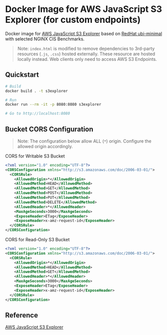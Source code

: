 # Docker Image for AWS JavaScript S3 Explorer (for custom endpoints)

Docker image for [AWS JavaScript S3 Explorer](https://github.com/awslabs/aws-js-s3-explorer/tree/v2-alpha) based on [RedHat ubi-minimal](https://developers.redhat.com/products/rhel/ubi/) with selected NGINX CIS Benchmarks.

> Note: `index.html` is modified to remove dependencies to 3rd-party resources (`.js`, `.css`) hosted externally. These resource are hosted locally instead. Web clients only need to access AWS S3 Endpoints.

## Quickstart

```sh
# Build
docker build . -t s3explorer

# Run
docker run --rm -it -p 8080:8080 s3explorer

# Go to http://localhost:8080
```

## Bucket CORS Configuration

> Note: The configuration below allow ALL (`*`) origin. Configure the allowed origin accordingly.

CORS for Writable S3 Bucket

```xml
<?xml version="1.0" encoding="UTF-8"?>
<CORSConfiguration xmlns="http://s3.amazonaws.com/doc/2006-03-01/">
  <CORSRule>
    <AllowedOrigin>*</AllowedOrigin>
    <AllowedMethod>HEAD</AllowedMethod>
    <AllowedMethod>GET</AllowedMethod>
    <AllowedMethod>POST</AllowedMethod>
    <AllowedMethod>PUT</AllowedMethod>
    <AllowedMethod>DELETE</AllowedMethod>
    <AllowedHeader>*</AllowedHeader>
    <MaxAgeSeconds>3000</MaxAgeSeconds>
    <ExposeHeader>ETag</ExposeHeader>
    <ExposeHeader>x-amz-request-id</ExposeHeader>
  </CORSRule>
</CORSConfiguration>
```

CORS for Read-Only S3 Bucket

```xml
<?xml version="1.0" encoding="UTF-8"?>
<CORSConfiguration xmlns="http://s3.amazonaws.com/doc/2006-03-01/">
  <CORSRule>
    <AllowedOrigin>*</AllowedOrigin>
    <AllowedMethod>HEAD</AllowedMethod>
    <AllowedMethod>GET</AllowedMethod>
    <AllowedHeader>*</AllowedHeader>
    <MaxAgeSeconds>3000</MaxAgeSeconds>
    <ExposeHeader>ETag</ExposeHeader>
    <ExposeHeader>x-amz-request-id</ExposeHeader>
  </CORSRule>
</CORSConfiguration>
```

## Reference

[AWS JavaScript S3 Explorer](https://github.com/awslabs/aws-js-s3-explorer/tree/v2-alpha)
